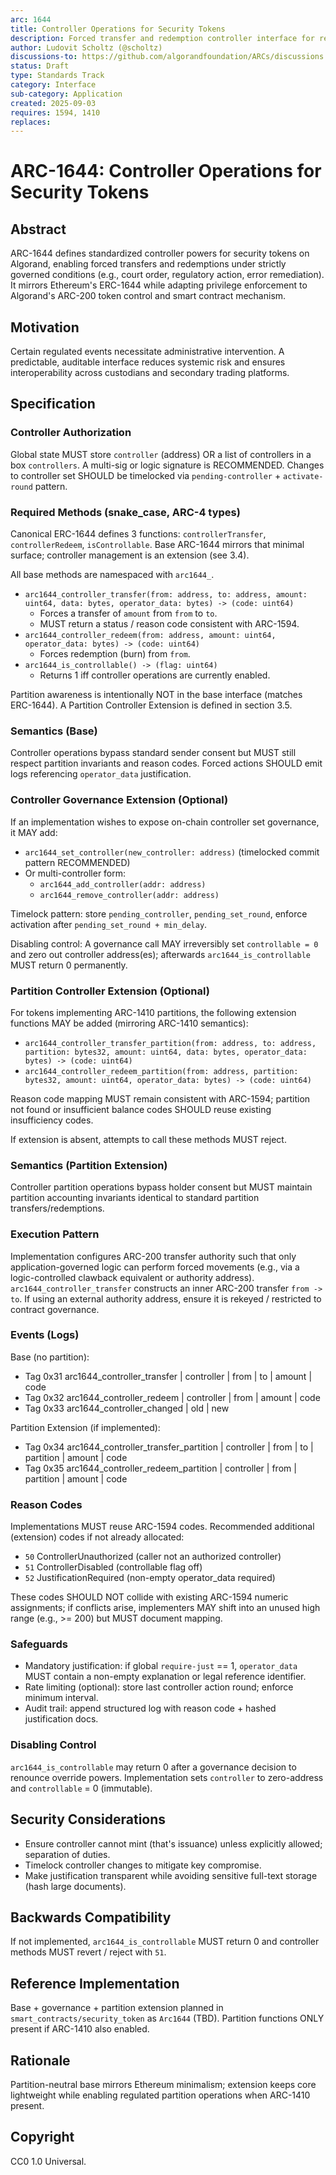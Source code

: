 ```yaml
---
arc: 1644
title: Controller Operations for Security Tokens
description: Forced transfer and redemption controller interface for regulated tokens
author: Ludovit Scholtz (@scholtz)
discussions-to: https://github.com/algorandfoundation/ARCs/discussions
status: Draft
type: Standards Track
category: Interface
sub-category: Application
created: 2025-09-03
requires: 1594, 1410
replaces:
---
```


# ARC-1644: Controller Operations for Security Tokens

## Abstract

ARC-1644 defines standardized controller powers for security tokens on Algorand, enabling forced transfers and redemptions under strictly governed conditions (e.g., court order, regulatory action, error remediation). It mirrors Ethereum's ERC-1644 while adapting privilege enforcement to Algorand's ARC-200 token control and smart contract mechanism.

## Motivation

Certain regulated events necessitate administrative intervention. A predictable, auditable interface reduces systemic risk and ensures interoperability across custodians and secondary trading platforms.

## Specification

### Controller Authorization

Global state MUST store `controller` (address) OR a list of controllers in a box `controllers`. A multi-sig or logic signature is RECOMMENDED. Changes to controller set SHOULD be timelocked via `pending-controller` + `activate-round` pattern.

### Required Methods (snake_case, ARC-4 types)

Canonical ERC-1644 defines 3 functions: `controllerTransfer`, `controllerRedeem`, `isControllable`. Base ARC-1644 mirrors that minimal surface; controller management is an extension (see 3.4).

All base methods are namespaced with `arc1644_`.

- `arc1644_controller_transfer(from: address, to: address, amount: uint64, data: bytes, operator_data: bytes) -> (code: uint64)`
  - Forces a transfer of `amount` from `from` to `to`.
  - MUST return a status / reason code consistent with ARC-1594.
- `arc1644_controller_redeem(from: address, amount: uint64, operator_data: bytes) -> (code: uint64)`
  - Forces redemption (burn) from `from`.
- `arc1644_is_controllable() -> (flag: uint64)`
  - Returns 1 iff controller operations are currently enabled.

Partition awareness is intentionally NOT in the base interface (matches ERC-1644). A Partition Controller Extension is defined in section 3.5.

### Semantics (Base)

Controller operations bypass standard sender consent but MUST still respect partition invariants and reason codes. Forced actions SHOULD emit logs referencing `operator_data` justification.

### Controller Governance Extension (Optional)

If an implementation wishes to expose on-chain controller set governance, it MAY add:

- `arc1644_set_controller(new_controller: address)` (timelocked commit pattern RECOMMENDED)
- Or multi-controller form:
  - `arc1644_add_controller(addr: address)`
  - `arc1644_remove_controller(addr: address)`

Timelock pattern: store `pending_controller`, `pending_set_round`, enforce activation after `pending_set_round + min_delay`.

Disabling control: A governance call MAY irreversibly set `controllable = 0` and zero out controller address(es); afterwards `arc1644_is_controllable` MUST return 0 permanently.

### Partition Controller Extension (Optional)

For tokens implementing ARC-1410 partitions, the following extension functions MAY be added (mirroring ARC-1410 semantics):

- `arc1644_controller_transfer_partition(from: address, to: address, partition: bytes32, amount: uint64, data: bytes, operator_data: bytes) -> (code: uint64)`
- `arc1644_controller_redeem_partition(from: address, partition: bytes32, amount: uint64, operator_data: bytes) -> (code: uint64)`

Reason code mapping MUST remain consistent with ARC-1594; partition not found or insufficient balance codes SHOULD reuse existing insufficiency codes.

If extension is absent, attempts to call these methods MUST reject.

### Semantics (Partition Extension)

Controller partition operations bypass holder consent but MUST maintain partition accounting invariants identical to standard partition transfers/redemptions.

### Execution Pattern

Implementation configures ARC-200 transfer authority such that only application-governed logic can perform forced movements (e.g., via a logic-controlled clawback equivalent or authority address). `arc1644_controller_transfer` constructs an inner ARC-200 transfer `from -> to`. If using an external authority address, ensure it is rekeyed / restricted to contract governance.

### Events (Logs)

Base (no partition):

- Tag 0x31 arc1644_controller_transfer | controller | from | to | amount | code
- Tag 0x32 arc1644_controller_redeem | controller | from | amount | code
- Tag 0x33 arc1644_controller_changed | old | new

Partition Extension (if implemented):

- Tag 0x34 arc1644_controller_transfer_partition | controller | from | to | partition | amount | code
- Tag 0x35 arc1644_controller_redeem_partition | controller | from | partition | amount | code

### Reason Codes

Implementations MUST reuse ARC-1594 codes. Recommended additional (extension) codes if not already allocated:

- `50` ControllerUnauthorized (caller not an authorized controller)
- `51` ControllerDisabled (controllable flag off)
- `52` JustificationRequired (non-empty operator_data required)

These codes SHOULD NOT collide with existing ARC-1594 numeric assignments; if conflicts arise, implementers MAY shift into an unused high range (e.g., >= 200) but MUST document mapping.

### Safeguards

- Mandatory justification: if global `require-just` == 1, `operator_data` MUST contain a non-empty explanation or legal reference identifier.
- Rate limiting (optional): store last controller action round; enforce minimum interval.
- Audit trail: append structured log with reason code + hashed justification docs.

### Disabling Control

`arc1644_is_controllable` may return 0 after a governance decision to renounce override powers. Implementation sets `controller` to zero-address and `controllable` = 0 (immutable).

## Security Considerations

- Ensure controller cannot mint (that's issuance) unless explicitly allowed; separation of duties.
- Timelock controller changes to mitigate key compromise.
- Make justification transparent while avoiding sensitive full-text storage (hash large documents).

## Backwards Compatibility

If not implemented, `arc1644_is_controllable` MUST return 0 and controller methods MUST revert / reject with `51`.

## Reference Implementation

Base + governance + partition extension planned in `smart_contracts/security_token` as `Arc1644` (TBD). Partition functions ONLY present if ARC-1410 also enabled.

## Rationale

Partition-neutral base mirrors Ethereum minimalism; extension keeps core lightweight while enabling regulated partition operations when ARC-1410 present.

## Copyright

CC0 1.0 Universal.
